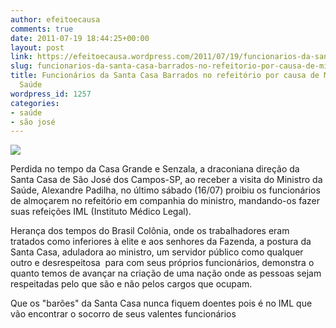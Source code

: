 ```yaml
---
author: efeitoecausa
comments: true
date: 2011-07-19 18:44:25+00:00
layout: post
link: https://efeitoecausa.wordpress.com/2011/07/19/funcionarios-da-santa-casa-barrados-no-refeitorio-por-causa-de-ministro-da-saude/
slug: funcionarios-da-santa-casa-barrados-no-refeitorio-por-causa-de-ministro-da-saude
title: Funcionários da Santa Casa Barrados no refeitório por causa de Ministro da
  Saúde
wordpress_id: 1257
categories:
- saúde
- são josé
---
```


[![](http://efeitoecausa.files.wordpress.com/2011/07/casa-grande.jpg)](http://efeitoecausa.files.wordpress.com/2011/07/casa-grande.jpg)

Perdida no tempo da Casa Grande e Senzala, a draconiana direção da Santa Casa de São José dos Campos-SP, ao receber a visita do Ministro da Saúde, Alexandre Padilha, no último sábado (16/07) proibiu os funcionários de almoçarem no refeitório em companhia do ministro, mandando-os fazer suas refeições IML (Instituto Médico Legal).

Herança dos tempos do Brasil Colônia, onde os trabalhadores eram tratados como inferiores à elite e aos senhores da Fazenda, a postura da Santa Casa, aduladora ao ministro, um servidor público como qualquer outro e desrespeitosa  para com seus próprios funcionários, demonstra o quanto temos de avançar na criação de uma nação onde as pessoas sejam respeitadas pelo que são e não pelos cargos que ocupam.

Que os "barões" da Santa Casa nunca fiquem doentes pois é no IML que vão encontrar o socorro de seus valentes funcionários
